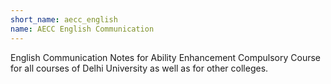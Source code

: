 ```yaml
---
short_name: aecc_english
name: AECC English Communication
---
```

English Communication Notes for Ability Enhancement Compulsory Course for all courses of Delhi University as well as for other colleges.